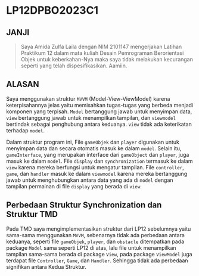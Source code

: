 # LP12DPBO2023C1

## JANJI
> Saya Amida Zulfa Laila dengan NIM 2101147 mengerjakan Latihan Praktikum 12 dalam mata kuliah Desain Pemrograman Berorientasi Objek untuk keberkahan-Nya maka saya tidak melakukan kecurangan seperti yang telah dispesifikasikan. Aamiin.

## ALASAN
Saya menggunakan struktur ```MVVM``` (Model-View-ViewModel) karena keterpisahannya jelas yaitu memisahkan tugas-tugas yang berbeda menjadi komponen yang terpisah. ```Model``` bertanggung jawab untuk menyimpan data, ```view``` bertanggung jawab untuk menampilkan tampilan, dan ```viewmodel``` bertindak sebagai penghubung antara keduanya. ```view``` tidak ada keterikatan terhadap ```model```. 

Dalam struktur program ini, File ```gameObjek``` dan ```player``` digunakan untuk menyimpan data dan secara otomatis masuk ke dalam ```model```. Selain itu, ```gameInterface```, yang merupakan interface dari ```gameObject``` dan ```player```, juga masuk ke dalam ```model```. File ```display``` dan ```synchronization``` termasuk ke dalam ```view``` karena mereka berfungsi untuk mengatur tampilan. File ```controller```, ```game```, dan ```handler``` masuk ke dalam ```viewmodel``` karena mereka bertanggung jawab untuk menghubungkan antara data yang ada di ```model``` dengan tampilan permainan di file ```display``` yang berada di ```view```.

## Perbedaan Struktur Synchronization dan Struktur TMD
Pada TMD saya mengimplementasikan struktur dari LP12 sebelumnya yaitu sama-sama menggunakan ```MVVM```, sebenarnya tidak ada perbedaan antara keduanya, seperti file ```gameObjek```, ```player```, dan ```obstacle``` ditempatkan pada package ```Model``` sama seperti LP12 di atas, lalu file untuk menampilkan tampilan sama-sama berada di package ```View```, pada package ```ViewModel``` juga terdapat file ```Controller```, ```Game```, dan ```Handler```. Sehingga tidak ada perbedaan signifikan antara Kedua Struktur.
